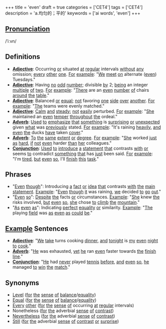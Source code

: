 +++
title = 'even'
draft = true
categories = ['CET4']
tags = ['CET4']
description = 'a.均匀的；平的'
keywords = ['ai words', 'even']
+++

## [Pronunciation](/en/post/pronunciation/)
/ˈiːvn/

## Definitions
- **[Adjective](/en/post/adjective/)**: Occurring [or](/en/post/or/) situated [at](/en/post/at/) [regular](/en/post/regular/) intervals [without](/en/post/without/) [any](/en/post/any/) omission; [every](/en/post/every/) [other](/en/post/other/) [one](/en/post/one/). [For](/en/post/for/) [example](/en/post/example/): "[We](/en/post/we/) [meet](/en/post/meet/) [on](/en/post/on/) alternate ([even](/en/post/even/)) Tuesdays."
- **[Adjective](/en/post/adjective/)**: Having [no](/en/post/no/) [odd](/en/post/odd/) [number](/en/post/number/); divisible [by](/en/post/by/) 2; [being](/en/post/being/) an integer [multiple](/en/post/multiple/) [of](/en/post/of/) [two](/en/post/two/). [For](/en/post/for/) [example](/en/post/example/): "[There](/en/post/there/) are an [even](/en/post/even/) [number](/en/post/number/) [of](/en/post/of/) chairs [around](/en/post/around/) [the](/en/post/the/) [table](/en/post/table/)."
- **[Adjective](/en/post/adjective/)**: Balanced [or](/en/post/or/) [equal](/en/post/equal/); [not](/en/post/not/) favoring [one](/en/post/one/) [side](/en/post/side/) [over](/en/post/over/) [another](/en/post/another/). [For](/en/post/for/) [example](/en/post/example/): "[The](/en/post/the/) teams were evenly matched."
- **[Adjective](/en/post/adjective/)**: [Calm](/en/post/calm/) [and](/en/post/and/) [steady](/en/post/steady/); [not](/en/post/not/) [easily](/en/post/easily/) perturbed. [For](/en/post/for/) [example](/en/post/example/): "[She](/en/post/she/) maintained an [even](/en/post/even/) [temper](/en/post/temper/) [throughout](/en/post/throughout/) [the](/en/post/the/) ordeal."
- **[Adverb](/en/post/adverb/)**: [Used](/en/post/used/) [to](/en/post/to/) [emphasize](/en/post/emphasize/) [that](/en/post/that/) [something](/en/post/something/) is [surprising](/en/post/surprising/) [or](/en/post/or/) [unexpected](/en/post/unexpected/) given [what](/en/post/what/) was [previously](/en/post/previously/) stated. [For](/en/post/for/) [example](/en/post/example/): "It's raining [heavily](/en/post/heavily/), [and](/en/post/and/) [even](/en/post/even/) [the](/en/post/the/) ducks [have](/en/post/have/) taken [cover](/en/post/cover/)."
- **[Adverb](/en/post/adverb/)**: [To](/en/post/to/) [the](/en/post/the/) [same](/en/post/same/) [extent](/en/post/extent/) [or](/en/post/or/) [degree](/en/post/degree/). [For](/en/post/for/) [example](/en/post/example/): "[She](/en/post/she/) worked [just](/en/post/just/) [as](/en/post/as/) [hard](/en/post/hard/), [if](/en/post/if/) [not](/en/post/not/) [even](/en/post/even/) harder [than](/en/post/than/) [her](/en/post/her/) colleagues."
- **[Conjunction](/en/post/conjunction/)**: [Used](/en/post/used/) [to](/en/post/to/) [introduce](/en/post/introduce/) [a](/en/post/a/) [statement](/en/post/statement/) [that](/en/post/that/) contrasts [with](/en/post/with/) [or](/en/post/or/) seems [to](/en/post/to/) contradict [something](/en/post/something/) [that](/en/post/that/) has [just](/en/post/just/) been said. [For](/en/post/for/) [example](/en/post/example/): "I'm [tired](/en/post/tired/), [but](/en/post/but/) [even](/en/post/even/) [so](/en/post/so/), I'll [finish](/en/post/finish/) [this](/en/post/this/) [task](/en/post/task/)."

## Phrases
- "[Even](/en/post/even/) [though](/en/post/though/)": Introducing [a](/en/post/a/) [fact](/en/post/fact/) [or](/en/post/or/) [idea](/en/post/idea/) [that](/en/post/that/) contrasts [with](/en/post/with/) [the](/en/post/the/) [main](/en/post/main/) [statement](/en/post/statement/). [Example](/en/post/example/): "[Even](/en/post/even/) [though](/en/post/though/) [it](/en/post/it/) was raining, [we](/en/post/we/) decided [to](/en/post/to/) [go](/en/post/go/) [out](/en/post/out/)."
- "[Even](/en/post/even/) [so](/en/post/so/)": [Despite](/en/post/despite/) [the](/en/post/the/) facts [or](/en/post/or/) circumstances. [Example](/en/post/example/): "[She](/en/post/she/) knew [the](/en/post/the/) risks involved, [but](/en/post/but/) [even](/en/post/even/) [so](/en/post/so/), [she](/en/post/she/) chose [to](/en/post/to/) [climb](/en/post/climb/) [the](/en/post/the/) [mountain](/en/post/mountain/)."
- "[As](/en/post/as/) [even](/en/post/even/) [as](/en/post/as/)": Indicating [perfect](/en/post/perfect/) [equality](/en/post/equality/) [or](/en/post/or/) similarity. [Example](/en/post/example/): "[The](/en/post/the/) playing [field](/en/post/field/) was [as](/en/post/as/) [even](/en/post/even/) [as](/en/post/as/) [could](/en/post/could/) [be](/en/post/be/)."

## [Example](/en/post/example/) Sentences
- **[Adjective](/en/post/adjective/)**: "[We](/en/post/we/) [take](/en/post/take/) turns cooking [dinner](/en/post/dinner/), [and](/en/post/and/) [tonight](/en/post/tonight/) is [my](/en/post/my/) [even](/en/post/even/) [night](/en/post/night/) [to](/en/post/to/) [cook](/en/post/cook/)."
- **[Adverb](/en/post/adverb/)**: "[He](/en/post/he/) was exhausted, [yet](/en/post/yet/) [he](/en/post/he/) ran [even](/en/post/even/) faster towards [the](/en/post/the/) [finish](/en/post/finish/) [line](/en/post/line/)."
- **[Conjunction](/en/post/conjunction/)**: "[He](/en/post/he/) had [never](/en/post/never/) played [tennis](/en/post/tennis/) [before](/en/post/before/), [and](/en/post/and/) [even](/en/post/even/) [so](/en/post/so/), [he](/en/post/he/) managed [to](/en/post/to/) [win](/en/post/win/) [the](/en/post/the/) [match](/en/post/match/)."

## Synonyms
- [Level](/en/post/level/) ([for](/en/post/for/) [the](/en/post/the/) [sense](/en/post/sense/) [of](/en/post/of/) [balance](/en/post/balance/)/[equality](/en/post/equality/))
- [Equal](/en/post/equal/) ([for](/en/post/for/) [the](/en/post/the/) [sense](/en/post/sense/) [of](/en/post/of/) [balance](/en/post/balance/)/[equality](/en/post/equality/))
- [Every](/en/post/every/) [other](/en/post/other/) ([for](/en/post/for/) [the](/en/post/the/) [sense](/en/post/sense/) [of](/en/post/of/) occurring [at](/en/post/at/) [regular](/en/post/regular/) intervals)
- Nonetheless ([for](/en/post/for/) [the](/en/post/the/) adverbial [sense](/en/post/sense/) [of](/en/post/of/) [contrast](/en/post/contrast/))
- [Nevertheless](/en/post/nevertheless/) ([for](/en/post/for/) [the](/en/post/the/) adverbial [sense](/en/post/sense/) [of](/en/post/of/) [contrast](/en/post/contrast/))
- [Still](/en/post/still/) ([for](/en/post/for/) [the](/en/post/the/) adverbial [sense](/en/post/sense/) [of](/en/post/of/) [contrast](/en/post/contrast/) [or](/en/post/or/) [surprise](/en/post/surprise/))
